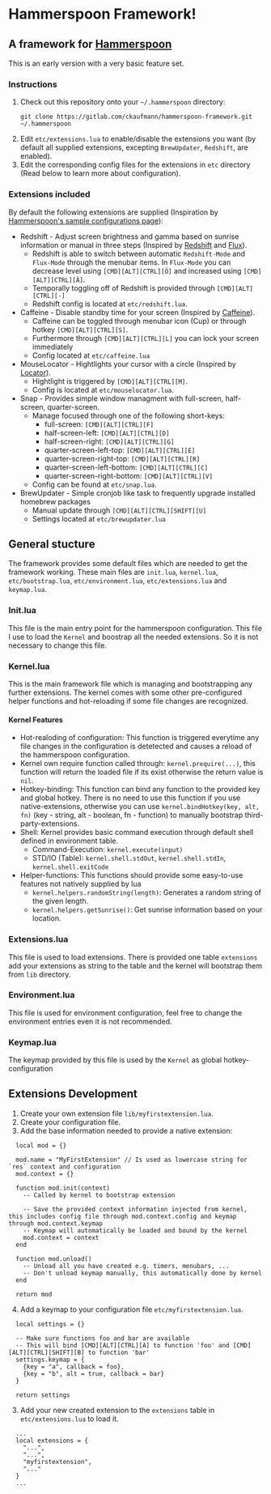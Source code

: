 # Hammerspoon Framework!

## A framework for [Hammerspoon](http://www.hammerspoon.org)

This is an early version with a very basic feature set.

### Instructions

1. Check out this repository onto your `~/.hammerspoon` directory:
   ```
   git clone https://gitlab.com/ckaufmann/hammerspoon-framework.git ~/.hammerspoon
   ```
2. Edit `etc/extensions.lua` to enable/disable the extensions you want (by default all supplied extensions, excepting `BrewUpdater`, `Redshift`, are enabled).
3. Edit the corresponding config files for the extensions in `etc` directory (Read below to learn more about configuration).

### Extensions included

By default the following extensions are supplied (Inspiration by [Hammerspoon's sample configurations page](https://github.com/Hammerspoon/hammerspoon/wiki/Sample-Configurations)):

- Redshift - Adjust screen brightness and gamma based on sunrise information or manual in three steps (Inspired by [Redshift](https://github.com/jonls/redshift) and [Flux](https://github.com/calvinwyoung/.dotfiles/blob/master/darwin/hammerspoon/flux.lua)).
  - Redshift is able to switch between automatic `Redshift-Mode` and `Flux-Mode` through the menubar items. In `Flux-Mode` you can decrease level using `[CMD][ALT][CTRL][Ö]` and increased using `[CMD][ALT][CTRL][Ä]`.
  - Temporally toggling off of Redshift is provided through `[CMD][ALT][CTRL][-]`
  - Redshift config is located at `etc/redshift.lua`.
- Caffeine - Disable standby time for your screen (Inspired by [Caffeine](https://de.wikipedia.org/wiki/Caffeine)).
  - Caffeine can be toggled through menubar icon (Cup) or through hotkey `[CMD][ALT][CTRL][S]`.
  - Furthermore through `[CMD][ALT][CTRL][L]` you can lock your screen immediately
  - Config located at `etc/caffeine.lua`
- MouseLocator - Hightlights your cursor with a circle (Inspired by [Locator](https://github.com/zzamboni/oh-my-hammerspoon/blob/master/plugins/mouse/locator.lua)).
  - Hightlight is triggered by `[CMD][ALT][CTRL][M]`.
  - Config is located at `etc/mouselocator.lua`.
- Snap - Provides simple window managment with full-screen, half-screen, quarter-screen.
  - Manage focused through one of the following short-keys:
    - full-screen: `[CMD][ALT][CTRL][F]`
    - half-screen-left: `[CMD][ALT][CTRL][D]`
    - half-screen-right: `[CMD][ALT][CTRL][G]`
    - quarter-screen-left-top: `[CMD][ALT][CTRL][E]`
    - quarter-screen-right-top: `[CMD][ALT][CTRL][R]`
    - quarter-screen-left-bottom: `[CMD][ALT][CTRL][C]`
    - quarter-screen-right-bottom: `[CMD][ALT][CTRL][V]`
  - Config can be found at `etc/snap.lua`.
- BrewUpdater - Simple cronjob like task to frequently upgrade installed homebrew packages
  - Manual update through `[CMD][ALT][CTRL][SHIFT][U]`
  - Settings located at `etc/brewupdater.lua`

## General stucture

The framework provides some default files which are needed to get the framework working. These main files are `init.lua`, `kernel.lua`, `etc/bootstrap.lua`, `etc/environment.lua`, `etc/extensions.lua` and `keymap.lua`.

### Init.lua

This file is the main entry point for the hammerspoon configuration. This file I use to load the `Kernel` and boostrap all the needed extensions. So it is not necessary to change this file.

### Kernel.lua

This is the main framework file which is managing and bootstrapping any further extensions. The kernel comes with some other pre-configured helper functions and hot-reloading if some file changes are recognized.

#### Kernel Features

- Hot-realoding of configuration: This function is triggered everytime any file changes in the configuration is detetected and causes a reload of the hammerspoon configuration.
- Kernel own require function called through: `kernel.prequire(...)`, this function will return the loaded file if its exist otherwise the return value is `nil`.
- Hotkey-binding: This function can bind any function to the provided key and global hotkey. There is no need to use this function if you use native-extensions, otherwise you can use `kernel.bindHotkey(key, alt, fn)` (key - string, alt - boolean, fn - function) to manually bootstrap third-party-extensions.
- Shell: Kernel provides basic command execution through default shell defined in environment table.
  - Command-Execution: `kernel.execute(input)`
  - STD/IO (Table): `kernel.shell.stdOut`, `kernel.shell.stdIn`, `kernel.shell.exitCode`
- Helper-functions: This functions should provide some easy-to-use features not natively supplied by lua
  - `kernel.helpers.randomString(length)`: Generates a random string of the given length.
  - `kernel.helpers.getSunrise()`: Get sunrise information based on your location.

### Extensions.lua

This file is used to load extensions. There is provided one table `extensions` add your extensions as string to the table and the kernel will bootstrap them from `lib` directory.

### Environment.lua

This file is used for environment configuration, feel free to change the environment entries even it is not recommended.

### Keymap.lua

The keymap provided by this file is used by the `Kernel` as global hotkey-configuration

## Extensions Development

1. Create your own extension file `lib/myfirstextension.lua`.
2. Create your configuration file.
2. Add the base information needed to provide a native extension:
  ```
    local mod = {}

    mod.name = "MyFirstExtension" // Is used as lowercase string for `res` context and configuration
    mod.context = {}

    function mod.init(context)
      -- Called by kernel to bootstrap extension

      -- Save the provided context information injected from kernel, this includes config file through mod.context.config and keymap through mod.context.keymap
      -- Keymap will automatically be loaded and bound by the kernel
      mod.context = context
    end

    function mod.unload()
      -- Unload all you have created e.g. timers, menubars, ...
      -- Don't unload keymap manually, this automatically done by kernel
    end

    return mod
  ```
4. Add a keymap to your configuration file `etc/myfirstextension.lua`.
  ```
    local settings = {}

    -- Make sure functions foo and bar are available
    -- This will bind [CMD][ALT][CTRL][A] to function 'foo' and [CMD][ALT][CTRL][SHIFT][B] to function 'bar'
    settings.keymap = {
      {key = "a", callback = foo},
      {key = "b", alt = true, callback = bar}
    }

    return settings
  ```
3. Add your new created extension to the `extensions` table in `etc/extensions.lua` to load it.
  ```
    ...
    local extensions = {
      "...",
      "...",
      "myfirstextension",
      "..."
    }
    ...
  ```
